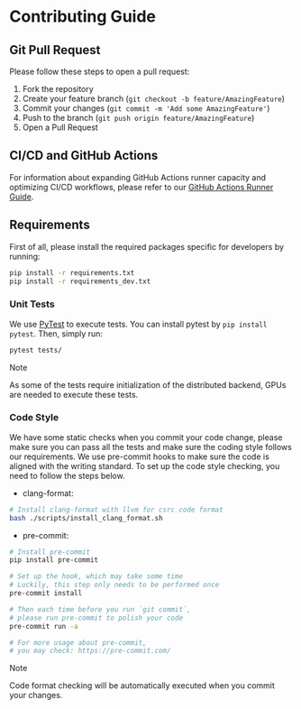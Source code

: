# Contributing Guide


## Git Pull Request

Please follow these steps to open a pull request:

1. Fork the repository
2. Create your feature branch (`git checkout -b feature/AmazingFeature`)
3. Commit your changes (`git commit -m 'Add some AmazingFeature'`)
4. Push to the branch (`git push origin feature/AmazingFeature`)
5. Open a Pull Request


## CI/CD and GitHub Actions

For information about expanding GitHub Actions runner capacity and optimizing CI/CD workflows, please refer to our [GitHub Actions Runner Guide](./docs/source/github_actions_runners.md).

## Requirements

First of all, please install the required packages specific for developers by running:

```bash
pip install -r requirements.txt
pip install -r requirements_dev.txt
```


### Unit Tests

We use [PyTest](https://docs.pytest.org/en/latest/) to execute tests. You can install pytest by `pip install pytest`. Then, simply run:

```bash
pytest tests/
```

> [!NOTE]
> As some of the tests require initialization of the distributed backend, GPUs are needed to execute these tests.


### Code Style

We have some static checks when you commit your code change, please make sure you can pass all the tests and make sure the coding style follows our requirements. We use pre-commit hooks to make sure the code is aligned with the writing standard. To set up the code style checking, you need to follow the steps below.

* clang-format:

```bash
# Install clang-format with llvm for csrc code format
bash ./scripts/install_clang_format.sh
```

* pre-commit:

```bash
# Install pre-commit
pip install pre-commit

# Set up the hook, which may take some time
# Luckily, this step only needs to be performed once
pre-commit install

# Then each time before you run `git commit`,
# please run pre-commit to polish your code
pre-commit run -a

# For more usage about pre-commit,
# you may check: https://pre-commit.com/
```

> [!NOTE]
> Code format checking will be automatically executed when you commit your changes.

